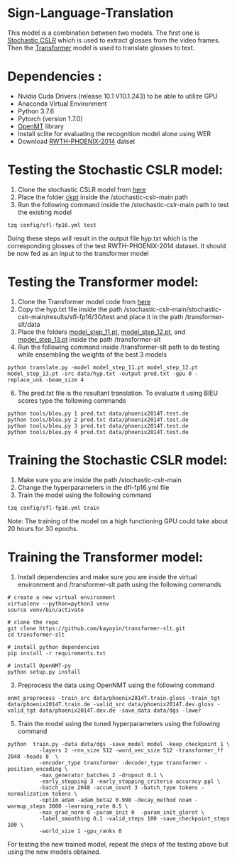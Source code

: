 # Sign-Language-Translation
This model is a combination between two models. The first one is [Stochastic CSLR](https://github.com/zheniu/stochastic-cslr) which is used to extract glosses from the video frames. Then the [Transformer](https://github.com/kayoyin/transformer-slt) model is used to translate glosses to text.
# Dependencies : 
* Nvidia Cuda Drivers (release 10.1 V10.1.243) to be able to utilize GPU
* Anaconda Virtual Environment
* Python 3.7.6
* Pytorch (version 1.7.0)
* [OpenMT](https://github.com/OpenNMT/OpenNMT-py) library
* Install sclite for evaluating the recognition model alone using WER
* Download [RWTH-PHOENIX-2014](https://www-i6.informatik.rwth-aachen.de/~koller/RWTH-PHOENIX/) datset
# Testing the Stochastic CSLR model:
1. Clone the stochastic CSLR model from [here](https://github.com/zheniu/stochastic-cslr)
2. Place the folder [ckpt]() inside the /stochastic-cslr-main path
3. Run the following command inside the /stochastic-cslr-main path to test the existing model
```
tzq config/sfl-fp16.yml test
```
Doing these steps will result in the output file hyp.txt which is the corresponding glosses of the test RWTH-PHOENIX-2014 dataset. It should be now fed as an input to the transformer model 
# Testing the Transformer model:
1. Clone the Transformer model code from [here](https://github.com/kayoyin/transformer-slt)
2. Copy the hyp.txt file inside the path /stochastic-cslr-main/stochastic-cslr-main/results/sfl-fp16/30/test and place it in the path /transformer-slt/data
3. Place the folders [model_step_11.pt](), [model_step_12.pt](), and [model_step_13.pt]() inside the path /transformer-slt
4. Run the following command inside /transformer-slt path to do testing while ensembling the weights of the best 3 models
```
python translate.py -model model_step_11.pt model_step_12.pt model_step_13.pt -src data/hyp.txt -output pred.txt -gpu 0 -replace_unk -beam_size 4
```
6. The pred.txt file is the resultant translation. To evaluate it using BlEU scores type the following commands
```
python tools/bleu.py 1 pred.txt data/phoenix2014T.test.de
python tools/bleu.py 2 pred.txt data/phoenix2014T.test.de
python tools/bleu.py 3 pred.txt data/phoenix2014T.test.de
python tools/bleu.py 4 pred.txt data/phoenix2014T.test.de
```
# Training the Stochastic CSLR model:
1. Make sure you are inside the path /stochastic-cslr-main
2. Change the hyperparameters in the dfl-fp16.yml file
3. Train the model using the following command
```
tzq config/sfl-fp16.yml train
```
Note: The training of the model on a high functioning GPU could take about 20 hours for 30 epochs. 
# Training the Transformer model:
1. Install dependencies and make sure you are inside the virtual environment and /transformer-slt path using the following commands
```
# create a new virtual environment
virtualenv --python=python3 venv
source venv/bin/activate

# clone the repo
git clone https://github.com/kayoyin/transformer-slt.git
cd transformer-slt

# install python dependencies
pip install -r requirements.txt

# install OpenNMT-py
python setup.py install
```
3. Preprocess the data using OpenNMT using the following command
```
onmt_preprocess -train_src data/phoenix2014T.train.gloss -train_tgt data/phoenix2014T.train.de -valid_src data/phoenix2014T.dev.gloss -valid_tgt data/phoenix2014T.dev.de -save_data data/dgs -lower 
```
5. Train the model using the tuned hyperparameters using the following command
```
python  train.py -data data/dgs -save_model model -keep_checkpoint 1 \
          -layers 2 -rnn_size 512 -word_vec_size 512 -transformer_ff 2048 -heads 8  \
          -encoder_type transformer -decoder_type transformer -position_encoding \
          -max_generator_batches 2 -dropout 0.1 \
          -early_stopping 3 -early_stopping_criteria accuracy ppl \
          -batch_size 2048 -accum_count 3 -batch_type tokens -normalization tokens \
          -optim adam -adam_beta2 0.998 -decay_method noam -warmup_steps 3000 -learning_rate 0.5 \
          -max_grad_norm 0 -param_init 0  -param_init_glorot \
          -label_smoothing 0.1 -valid_steps 100 -save_checkpoint_steps 100 \
          -world_size 1 -gpu_ranks 0
```
For testing the new trained model, repeat the steps of the testing above but using the new models obtained. 
